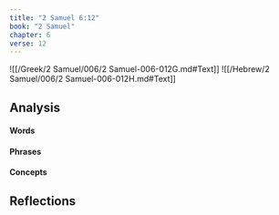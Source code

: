 ```yaml
---
title: "2 Samuel 6:12"
book: "2 Samuel"
chapter: 6
verse: 12
---
```

![[/Greek/2 Samuel/006/2 Samuel-006-012G.md#Text]]
![[/Hebrew/2 Samuel/006/2 Samuel-006-012H.md#Text]]

## Analysis

#### Words

#### Phrases

#### Concepts

## Reflections
